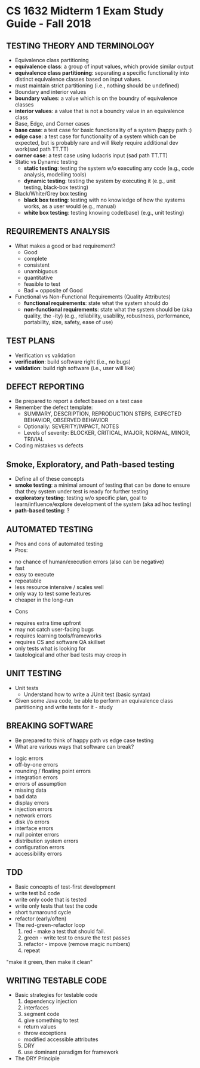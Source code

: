 # CS 1632 Midterm 1 Exam Study Guide - Fall 2018

## TESTING THEORY AND TERMINOLOGY
* Equivalence class partitioning
 * **equivalence class**: a group of input values, which provide similar output
 * **equivalence class partitioning**: separating a specific functionality into distinct equivalence classes based on input values.
  * must maintain strict partitioning (i.e., nothing should be undefined)
* Boundary and interior values
 * **boundary values**: a value which is on the boundry of equivalence classes
 * **interior values**: a value that is not a boundry value in an equivalence class
* Base, Edge, and Corner cases
 * **base case**: a test case for basic functionality of a system (happy path :)
 * **edge case**: a test case for functionality of a system which can be expected, but is probably rare and will likely require additional dev work(sad path TT.TT)
 * **corner case**: a test case using ludacris input (sad path TT.TT)
* Static vs Dynamic testing
  * **static testing**: testing the system w/o executing any code (e.g., code analysis, modelling tools)
  * **dynamic testing**: testing the system by executing it (e.g., unit testing, black-box testing)
* Black/White/Grey box testing
  * **black box testing**: testing with no knowledge of how the systems works, as a user would (e.g., manual)
  * **white box testing**: testing knowing code(base) (e.g., unit testing)

## REQUIREMENTS ANALYSIS
* What makes a good or bad requirement?
  * Good
   * complete
   * consistent
   * unambiguous
   * quantitative
   * feasible to test
  * Bad = opposite of Good
* Functional vs Non-Functional Requirements  (Quality Attributes)
  * **functional requirements**: state what the system should do
  * **non-functional requirements**: state what the system should be (aka quality, the -ity) (e.g., reliability, usability, robustness, performance, portability, size, safety, ease of use)

## TEST PLANS
* Verification vs validation
 * **verification**: build software right (i.e., no bugs)
 * **validation**: build righ software (i.e., user will like)

## DEFECT REPORTING
* Be prepared to report a defect based on a test case
* Remember the defect template:
  * SUMMARY, DESCRIPTION, REPRODUCTION STEPS, EXPECTED BEHAVIOR, OBSERVED BEHAVIOR
  * Optionally: SEVERITY/IMPACT, NOTES
  * Levels of severity: BLOCKER, CRITICAL, MAJOR, NORMAL, MINOR, TRIVIAL
* Coding mistakes vs defects

## Smoke, Exploratory, and Path-based testing
* Define all of these concepts
 * **smoke testing**: a minimal amount of testing that can be done to ensure that they system under test is ready for further testing
 * **exploratory testing**: testing w/o specific plan, goal to learn/influence/explore development of the system (aka ad hoc testing)
 * **path-based testing**: ?

## AUTOMATED TESTING
* Pros and cons of automated testing
 * Pros: 
  - no chance of human/execution errors (also can be negative)
  - fast
  - easy to execute
  - repeatable
  - less resource intensive / scales well
  - only way to test some features
  - cheaper in the long-run
 * Cons
  - requires extra time upfront
  - may not catch user-facing bugs
  - requires learning tools/frameworks
  - requires CS and software QA skillset
  - only tests what is looking for
  - tautological and other bad tests may creep in

## UNIT TESTING
* Unit tests
  * Understand how to write a JUnit test (basic syntax)
* Given some Java code, be able to perform an equivalence class partitioning and write tests for it - study

## BREAKING SOFTWARE
* Be prepared to think of happy path vs edge case testing
* What are various ways that software can break?
 - logic errors
 - off-by-one errors
 - rounding / floating point errors
 - integration errors
 - errors of assumption
 - missing data
 - bad data
 - display errors
 - injection errors
 - network errors
 - disk i/o errors
 - interface errors
 - null pointer errors
 - distribution system errors
 - configuration errors
 - accessibility errors

## TDD
* Basic concepts of test-first development
 * write test b4 code
 * write only code that is tested
 * write only tests that test the code
 * short turnaround cycle
 * refactor (early/often)
* The red-green-refactor loop
    1. red - make a test that should fail.
    2. green - write test to ensure the test passes
    3. refactor - impove (remove magic numbers)
    4. repeat
 
 "make it green, then make it clean"

## WRITING TESTABLE CODE
* Basic strategies for testable code
    1. dependency injection
    2. interfaces 
    3. segment code
    4. give something to test
     - return values
     - throw exceptions
     - modified accessible attributes
    5. DRY
    6. use dominant paradigm for framework
* The DRY Principle
